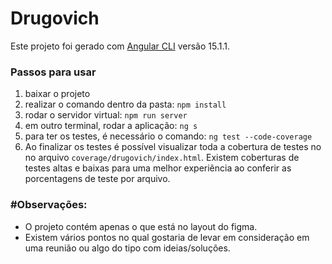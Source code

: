 # Drugovich

Este projeto foi gerado com [Angular CLI](https://github.com/angular/angular-cli) versão 15.1.1.

### Passos para usar

1. baixar o projeto
2. realizar o comando dentro da pasta: `npm install`
3. rodar o servidor virtual: `npm run server`
4. em outro terminal, rodar a aplicação: `ng s`
5. para ter os testes, é necessário o comando: `ng test --code-coverage`
6. Ao finalizar os testes é possível visualizar toda a cobertura de testes no no
   arquivo `coverage/drugovich/index.html`. Existem coberturas de testes altas e baixas para uma melhor experiência ao
   conferir as porcentagens de teste por arquivo.

### #Observações:

* O projeto contém apenas o que está no layout do figma.
* Existem vários pontos no qual gostaria de levar em consideração em uma reunião ou algo do tipo com ideias/soluções.
